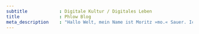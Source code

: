 ```yaml
---
subtitle            : Digitale Kultur / Digitales Leben
title               : Phlow Blog
meta_description    : "Hallo Welt, mein Name ist Moritz »mo.« Sauer. Ich experimentiere gerne mit Technologie, schreibe über Webdesign, Musik, Typografie, Journalismus, digitale Kultur und so…"
---
```


